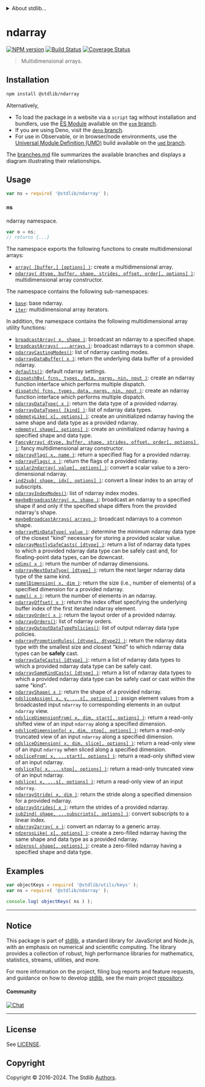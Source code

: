 <!--

@license Apache-2.0

Copyright (c) 2018 The Stdlib Authors.

Licensed under the Apache License, Version 2.0 (the "License");
you may not use this file except in compliance with the License.
You may obtain a copy of the License at

   http://www.apache.org/licenses/LICENSE-2.0

Unless required by applicable law or agreed to in writing, software
distributed under the License is distributed on an "AS IS" BASIS,
WITHOUT WARRANTIES OR CONDITIONS OF ANY KIND, either express or implied.
See the License for the specific language governing permissions and
limitations under the License.

-->


<details>
  <summary>
    About stdlib...
  </summary>
  <p>We believe in a future in which the web is a preferred environment for numerical computation. To help realize this future, we've built stdlib. stdlib is a standard library, with an emphasis on numerical and scientific computation, written in JavaScript (and C) for execution in browsers and in Node.js.</p>
  <p>The library is fully decomposable, being architected in such a way that you can swap out and mix and match APIs and functionality to cater to your exact preferences and use cases.</p>
  <p>When you use stdlib, you can be absolutely certain that you are using the most thorough, rigorous, well-written, studied, documented, tested, measured, and high-quality code out there.</p>
  <p>To join us in bringing numerical computing to the web, get started by checking us out on <a href="https://github.com/stdlib-js/stdlib">GitHub</a>, and please consider <a href="https://opencollective.com/stdlib">financially supporting stdlib</a>. We greatly appreciate your continued support!</p>
</details>

# ndarray

[![NPM version][npm-image]][npm-url] [![Build Status][test-image]][test-url] [![Coverage Status][coverage-image]][coverage-url] <!-- [![dependencies][dependencies-image]][dependencies-url] -->

> Multidimensional arrays.

<section class="installation">

## Installation

```bash
npm install @stdlib/ndarray
```

Alternatively,

-   To load the package in a website via a `script` tag without installation and bundlers, use the [ES Module][es-module] available on the [`esm` branch][esm-url].
-   If you are using Deno, visit the [`deno` branch][deno-url].
-   For use in Observable, or in browser/node environments, use the [Universal Module Definition (UMD)][umd] build available on the [`umd` branch][umd-url].

The [branches.md][branches-url] file summarizes the available branches and displays a diagram illustrating their relationships.

</section>

<section class="usage">

## Usage

```javascript
var ns = require( '@stdlib/ndarray' );
```

#### ns

ndarray namespace.

```javascript
var o = ns;
// returns {...}
```

The namespace exports the following functions to create multidimensional arrays:

<!-- <toc pattern="+(array|ctor)"> -->

<div class="namespace-toc">

-   <span class="signature">[`array( [buffer,] [options] )`][@stdlib/ndarray/array]</span><span class="delimiter">: </span><span class="description">create a multidimensional array.</span>
-   <span class="signature">[`ndarray( dtype, buffer, shape, strides, offset, order[, options] )`][@stdlib/ndarray/ctor]</span><span class="delimiter">: </span><span class="description">multidimensional array constructor.</span>

</div>

<!-- </toc> -->

The namespace contains the following sub-namespaces:

<!-- <toc pattern="+(base|iter)"> -->

<div class="namespace-toc">

-   <span class="signature">[`base`][@stdlib/ndarray/base]</span><span class="delimiter">: </span><span class="description">base ndarray.</span>
-   <span class="signature">[`iter`][@stdlib/ndarray/iter]</span><span class="delimiter">: </span><span class="description">multidimensional array iterators.</span>

</div>

<!-- </toc> -->

In addition, the namespace contains the following multidimensional array utility functions:

<!-- <toc pattern="*" > -->

<div class="namespace-toc">

-   <span class="signature">[`broadcastArray( x, shape )`][@stdlib/ndarray/broadcast-array]</span><span class="delimiter">: </span><span class="description">broadcast an ndarray to a specified shape.</span>
-   <span class="signature">[`broadcastArrays( ...arrays )`][@stdlib/ndarray/broadcast-arrays]</span><span class="delimiter">: </span><span class="description">broadcast ndarrays to a common shape.</span>
-   <span class="signature">[`ndarrayCastingModes()`][@stdlib/ndarray/casting-modes]</span><span class="delimiter">: </span><span class="description">list of ndarray casting modes.</span>
-   <span class="signature">[`ndarrayDataBuffer( x )`][@stdlib/ndarray/data-buffer]</span><span class="delimiter">: </span><span class="description">return the underlying data buffer of a provided ndarray.</span>
-   <span class="signature">[`defaults()`][@stdlib/ndarray/defaults]</span><span class="delimiter">: </span><span class="description">default ndarray settings.</span>
-   <span class="signature">[`dispatchBy( fcns, types, data, nargs, nin, nout )`][@stdlib/ndarray/dispatch-by]</span><span class="delimiter">: </span><span class="description">create an ndarray function interface which performs multiple dispatch.</span>
-   <span class="signature">[`dispatch( fcns, types, data, nargs, nin, nout )`][@stdlib/ndarray/dispatch]</span><span class="delimiter">: </span><span class="description">create an ndarray function interface which performs multiple dispatch.</span>
-   <span class="signature">[`ndarrayDataType( x )`][@stdlib/ndarray/dtype]</span><span class="delimiter">: </span><span class="description">return the data type of a provided ndarray.</span>
-   <span class="signature">[`ndarrayDataTypes( [kind] )`][@stdlib/ndarray/dtypes]</span><span class="delimiter">: </span><span class="description">list of ndarray data types.</span>
-   <span class="signature">[`ndemptyLike( x[, options] )`][@stdlib/ndarray/empty-like]</span><span class="delimiter">: </span><span class="description">create an uninitialized ndarray having the same shape and data type as a provided ndarray.</span>
-   <span class="signature">[`ndempty( shape[, options] )`][@stdlib/ndarray/empty]</span><span class="delimiter">: </span><span class="description">create an uninitialized ndarray having a specified shape and data type.</span>
-   <span class="signature">[`FancyArray( dtype, buffer, shape, strides, offset, order[, options] )`][@stdlib/ndarray/fancy]</span><span class="delimiter">: </span><span class="description">fancy multidimensional array constructor.</span>
-   <span class="signature">[`ndarrayFlag( x, name )`][@stdlib/ndarray/flag]</span><span class="delimiter">: </span><span class="description">return a specified flag for a provided ndarray.</span>
-   <span class="signature">[`ndarrayFlags( x )`][@stdlib/ndarray/flags]</span><span class="delimiter">: </span><span class="description">return the flags of a provided ndarray.</span>
-   <span class="signature">[`scalar2ndarray( value[, options] )`][@stdlib/ndarray/from-scalar]</span><span class="delimiter">: </span><span class="description">convert a scalar value to a zero-dimensional ndarray.</span>
-   <span class="signature">[`ind2sub( shape, idx[, options] )`][@stdlib/ndarray/ind2sub]</span><span class="delimiter">: </span><span class="description">convert a linear index to an array of subscripts.</span>
-   <span class="signature">[`ndarrayIndexModes()`][@stdlib/ndarray/index-modes]</span><span class="delimiter">: </span><span class="description">list of ndarray index modes.</span>
-   <span class="signature">[`maybeBroadcastArray( x, shape )`][@stdlib/ndarray/maybe-broadcast-array]</span><span class="delimiter">: </span><span class="description">broadcast an ndarray to a specified shape if and only if the specified shape differs from the provided ndarray's shape.</span>
-   <span class="signature">[`maybeBroadcastArrays( arrays )`][@stdlib/ndarray/maybe-broadcast-arrays]</span><span class="delimiter">: </span><span class="description">broadcast ndarrays to a common shape.</span>
-   <span class="signature">[`ndarrayMinDataType( value )`][@stdlib/ndarray/min-dtype]</span><span class="delimiter">: </span><span class="description">determine the minimum ndarray data type of the closest "kind" necessary for storing a provided scalar value.</span>
-   <span class="signature">[`ndarrayMostlySafeCasts( [dtype] )`][@stdlib/ndarray/mostly-safe-casts]</span><span class="delimiter">: </span><span class="description">return a list of ndarray data types to which a provided ndarray data type can be safely cast and, for floating-point data types, can be downcast.</span>
-   <span class="signature">[`ndims( x )`][@stdlib/ndarray/ndims]</span><span class="delimiter">: </span><span class="description">return the number of ndarray dimensions.</span>
-   <span class="signature">[`ndarrayNextDataType( [dtype] )`][@stdlib/ndarray/next-dtype]</span><span class="delimiter">: </span><span class="description">return the next larger ndarray data type of the same kind.</span>
-   <span class="signature">[`numelDimension( x, dim )`][@stdlib/ndarray/numel-dimension]</span><span class="delimiter">: </span><span class="description">return the size (i.e., number of elements) of a specified dimension for a provided ndarray.</span>
-   <span class="signature">[`numel( x )`][@stdlib/ndarray/numel]</span><span class="delimiter">: </span><span class="description">return the number of elements in an ndarray.</span>
-   <span class="signature">[`ndarrayOffset( x )`][@stdlib/ndarray/offset]</span><span class="delimiter">: </span><span class="description">return the index offset specifying the underlying buffer index of the first iterated ndarray element.</span>
-   <span class="signature">[`ndarrayOrder( x )`][@stdlib/ndarray/order]</span><span class="delimiter">: </span><span class="description">return the layout order of a provided ndarray.</span>
-   <span class="signature">[`ndarrayOrders()`][@stdlib/ndarray/orders]</span><span class="delimiter">: </span><span class="description">list of ndarray orders.</span>
-   <span class="signature">[`ndarrayOutputDataTypePolicies()`][@stdlib/ndarray/output-dtype-policies]</span><span class="delimiter">: </span><span class="description">list of output ndarray data type policies.</span>
-   <span class="signature">[`ndarrayPromotionRules( [dtype1, dtype2] )`][@stdlib/ndarray/promotion-rules]</span><span class="delimiter">: </span><span class="description">return the ndarray data type with the smallest size and closest "kind" to which ndarray data types can be **safely** cast.</span>
-   <span class="signature">[`ndarraySafeCasts( [dtype] )`][@stdlib/ndarray/safe-casts]</span><span class="delimiter">: </span><span class="description">return a list of ndarray data types to which a provided ndarray data type can be safely cast.</span>
-   <span class="signature">[`ndarraySameKindCasts( [dtype] )`][@stdlib/ndarray/same-kind-casts]</span><span class="delimiter">: </span><span class="description">return a list of ndarray data types to which a provided ndarray data type can be safely cast or cast within the same "kind".</span>
-   <span class="signature">[`ndarrayShape( x )`][@stdlib/ndarray/shape]</span><span class="delimiter">: </span><span class="description">return the shape of a provided ndarray.</span>
-   <span class="signature">[`ndsliceAssign( x, y, ...s[, options] )`][@stdlib/ndarray/slice-assign]</span><span class="delimiter">: </span><span class="description">assign element values from a broadcasted input `ndarray` to corresponding elements in an output `ndarray` view.</span>
-   <span class="signature">[`ndsliceDimensionFrom( x, dim, start[, options] )`][@stdlib/ndarray/slice-dimension-from]</span><span class="delimiter">: </span><span class="description">return a read-only shifted view of an input `ndarray` along a specified dimension.</span>
-   <span class="signature">[`ndsliceDimensionTo( x, dim, stop[, options] )`][@stdlib/ndarray/slice-dimension-to]</span><span class="delimiter">: </span><span class="description">return a read-only truncated view of an input `ndarray` along a specified dimension.</span>
-   <span class="signature">[`ndsliceDimension( x, dim, slice[, options] )`][@stdlib/ndarray/slice-dimension]</span><span class="delimiter">: </span><span class="description">return a read-only view of an input `ndarray` when sliced along a specified dimension.</span>
-   <span class="signature">[`ndsliceFrom( x, ...start[, options] )`][@stdlib/ndarray/slice-from]</span><span class="delimiter">: </span><span class="description">return a read-only shifted view of an input ndarray.</span>
-   <span class="signature">[`ndsliceTo( x, ...stop[, options] )`][@stdlib/ndarray/slice-to]</span><span class="delimiter">: </span><span class="description">return a read-only truncated view of an input ndarray.</span>
-   <span class="signature">[`ndslice( x, ...s[, options] )`][@stdlib/ndarray/slice]</span><span class="delimiter">: </span><span class="description">return a read-only view of an input `ndarray`.</span>
-   <span class="signature">[`ndarrayStride( x, dim )`][@stdlib/ndarray/stride]</span><span class="delimiter">: </span><span class="description">return the stride along a specified dimension for a provided ndarray.</span>
-   <span class="signature">[`ndarrayStrides( x )`][@stdlib/ndarray/strides]</span><span class="delimiter">: </span><span class="description">return the strides of a provided ndarray.</span>
-   <span class="signature">[`sub2ind( shape, ...subscripts[, options] )`][@stdlib/ndarray/sub2ind]</span><span class="delimiter">: </span><span class="description">convert subscripts to a linear index.</span>
-   <span class="signature">[`ndarray2array( x )`][@stdlib/ndarray/to-array]</span><span class="delimiter">: </span><span class="description">convert an ndarray to a generic array.</span>
-   <span class="signature">[`ndzerosLike( x[, options] )`][@stdlib/ndarray/zeros-like]</span><span class="delimiter">: </span><span class="description">create a zero-filled ndarray having the same shape and data type as a provided ndarray.</span>
-   <span class="signature">[`ndzeros( shape[, options] )`][@stdlib/ndarray/zeros]</span><span class="delimiter">: </span><span class="description">create a zero-filled ndarray having a specified shape and data type.</span>

</div>

<!-- </toc> -->

</section>

<!-- /.usage -->

<section class="examples">

## Examples

<!-- TODO: better examples -->

<!-- eslint no-undef: "error" -->

```javascript
var objectKeys = require( '@stdlib/utils/keys' );
var ns = require( '@stdlib/ndarray' );

console.log( objectKeys( ns ) );
```

</section>

<!-- /.examples -->

<!-- Section for related `stdlib` packages. Do not manually edit this section, as it is automatically populated. -->

<section class="related">

</section>

<!-- /.related -->

<!-- Section for all links. Make sure to keep an empty line after the `section` element and another before the `/section` close. -->


<section class="main-repo" >

* * *

## Notice

This package is part of [stdlib][stdlib], a standard library for JavaScript and Node.js, with an emphasis on numerical and scientific computing. The library provides a collection of robust, high performance libraries for mathematics, statistics, streams, utilities, and more.

For more information on the project, filing bug reports and feature requests, and guidance on how to develop [stdlib][stdlib], see the main project [repository][stdlib].

#### Community

[![Chat][chat-image]][chat-url]

---

## License

See [LICENSE][stdlib-license].


## Copyright

Copyright &copy; 2016-2024. The Stdlib [Authors][stdlib-authors].

</section>

<!-- /.stdlib -->

<!-- Section for all links. Make sure to keep an empty line after the `section` element and another before the `/section` close. -->

<section class="links">

[npm-image]: http://img.shields.io/npm/v/@stdlib/ndarray.svg
[npm-url]: https://npmjs.org/package/@stdlib/ndarray

[test-image]: https://github.com/stdlib-js/ndarray/actions/workflows/test.yml/badge.svg?branch=main
[test-url]: https://github.com/stdlib-js/ndarray/actions/workflows/test.yml?query=branch:main

[coverage-image]: https://img.shields.io/codecov/c/github/stdlib-js/ndarray/main.svg
[coverage-url]: https://codecov.io/github/stdlib-js/ndarray?branch=main

<!--

[dependencies-image]: https://img.shields.io/david/stdlib-js/ndarray.svg
[dependencies-url]: https://david-dm.org/stdlib-js/ndarray/main

-->

[chat-image]: https://img.shields.io/gitter/room/stdlib-js/stdlib.svg
[chat-url]: https://app.gitter.im/#/room/#stdlib-js_stdlib:gitter.im

[stdlib]: https://github.com/stdlib-js/stdlib

[stdlib-authors]: https://github.com/stdlib-js/stdlib/graphs/contributors

[umd]: https://github.com/umdjs/umd
[es-module]: https://developer.mozilla.org/en-US/docs/Web/JavaScript/Guide/Modules

[deno-url]: https://github.com/stdlib-js/ndarray/tree/deno
[umd-url]: https://github.com/stdlib-js/ndarray/tree/umd
[esm-url]: https://github.com/stdlib-js/ndarray/tree/esm
[branches-url]: https://github.com/stdlib-js/ndarray/blob/main/branches.md

[stdlib-license]: https://raw.githubusercontent.com/stdlib-js/ndarray/main/LICENSE

<!-- <toc-links> -->

[@stdlib/ndarray/broadcast-array]: https://github.com/stdlib-js/ndarray/tree/main/broadcast-array

[@stdlib/ndarray/broadcast-arrays]: https://github.com/stdlib-js/ndarray/tree/main/broadcast-arrays

[@stdlib/ndarray/casting-modes]: https://github.com/stdlib-js/ndarray/tree/main/casting-modes

[@stdlib/ndarray/data-buffer]: https://github.com/stdlib-js/ndarray/tree/main/data-buffer

[@stdlib/ndarray/defaults]: https://github.com/stdlib-js/ndarray/tree/main/defaults

[@stdlib/ndarray/dispatch-by]: https://github.com/stdlib-js/ndarray/tree/main/dispatch-by

[@stdlib/ndarray/dispatch]: https://github.com/stdlib-js/ndarray/tree/main/dispatch

[@stdlib/ndarray/dtype]: https://github.com/stdlib-js/ndarray/tree/main/dtype

[@stdlib/ndarray/dtypes]: https://github.com/stdlib-js/ndarray/tree/main/dtypes

[@stdlib/ndarray/empty-like]: https://github.com/stdlib-js/ndarray/tree/main/empty-like

[@stdlib/ndarray/empty]: https://github.com/stdlib-js/ndarray/tree/main/empty

[@stdlib/ndarray/fancy]: https://github.com/stdlib-js/ndarray/tree/main/fancy

[@stdlib/ndarray/flag]: https://github.com/stdlib-js/ndarray/tree/main/flag

[@stdlib/ndarray/flags]: https://github.com/stdlib-js/ndarray/tree/main/flags

[@stdlib/ndarray/from-scalar]: https://github.com/stdlib-js/ndarray/tree/main/from-scalar

[@stdlib/ndarray/ind2sub]: https://github.com/stdlib-js/ndarray/tree/main/ind2sub

[@stdlib/ndarray/index-modes]: https://github.com/stdlib-js/ndarray/tree/main/index-modes

[@stdlib/ndarray/maybe-broadcast-array]: https://github.com/stdlib-js/ndarray/tree/main/maybe-broadcast-array

[@stdlib/ndarray/maybe-broadcast-arrays]: https://github.com/stdlib-js/ndarray/tree/main/maybe-broadcast-arrays

[@stdlib/ndarray/min-dtype]: https://github.com/stdlib-js/ndarray/tree/main/min-dtype

[@stdlib/ndarray/mostly-safe-casts]: https://github.com/stdlib-js/ndarray/tree/main/mostly-safe-casts

[@stdlib/ndarray/ndims]: https://github.com/stdlib-js/ndarray/tree/main/ndims

[@stdlib/ndarray/next-dtype]: https://github.com/stdlib-js/ndarray/tree/main/next-dtype

[@stdlib/ndarray/numel-dimension]: https://github.com/stdlib-js/ndarray/tree/main/numel-dimension

[@stdlib/ndarray/numel]: https://github.com/stdlib-js/ndarray/tree/main/numel

[@stdlib/ndarray/offset]: https://github.com/stdlib-js/ndarray/tree/main/offset

[@stdlib/ndarray/order]: https://github.com/stdlib-js/ndarray/tree/main/order

[@stdlib/ndarray/orders]: https://github.com/stdlib-js/ndarray/tree/main/orders

[@stdlib/ndarray/output-dtype-policies]: https://github.com/stdlib-js/ndarray/tree/main/output-dtype-policies

[@stdlib/ndarray/promotion-rules]: https://github.com/stdlib-js/ndarray/tree/main/promotion-rules

[@stdlib/ndarray/safe-casts]: https://github.com/stdlib-js/ndarray/tree/main/safe-casts

[@stdlib/ndarray/same-kind-casts]: https://github.com/stdlib-js/ndarray/tree/main/same-kind-casts

[@stdlib/ndarray/shape]: https://github.com/stdlib-js/ndarray/tree/main/shape

[@stdlib/ndarray/slice-assign]: https://github.com/stdlib-js/ndarray/tree/main/slice-assign

[@stdlib/ndarray/slice-dimension-from]: https://github.com/stdlib-js/ndarray/tree/main/slice-dimension-from

[@stdlib/ndarray/slice-dimension-to]: https://github.com/stdlib-js/ndarray/tree/main/slice-dimension-to

[@stdlib/ndarray/slice-dimension]: https://github.com/stdlib-js/ndarray/tree/main/slice-dimension

[@stdlib/ndarray/slice-from]: https://github.com/stdlib-js/ndarray/tree/main/slice-from

[@stdlib/ndarray/slice-to]: https://github.com/stdlib-js/ndarray/tree/main/slice-to

[@stdlib/ndarray/slice]: https://github.com/stdlib-js/ndarray/tree/main/slice

[@stdlib/ndarray/stride]: https://github.com/stdlib-js/ndarray/tree/main/stride

[@stdlib/ndarray/strides]: https://github.com/stdlib-js/ndarray/tree/main/strides

[@stdlib/ndarray/sub2ind]: https://github.com/stdlib-js/ndarray/tree/main/sub2ind

[@stdlib/ndarray/to-array]: https://github.com/stdlib-js/ndarray/tree/main/to-array

[@stdlib/ndarray/zeros-like]: https://github.com/stdlib-js/ndarray/tree/main/zeros-like

[@stdlib/ndarray/zeros]: https://github.com/stdlib-js/ndarray/tree/main/zeros

[@stdlib/ndarray/base]: https://github.com/stdlib-js/ndarray/tree/main/base

[@stdlib/ndarray/iter]: https://github.com/stdlib-js/ndarray/tree/main/iter

[@stdlib/ndarray/array]: https://github.com/stdlib-js/ndarray/tree/main/array

[@stdlib/ndarray/ctor]: https://github.com/stdlib-js/ndarray/tree/main/ctor

<!-- </toc-links> -->

</section>

<!-- /.links -->
